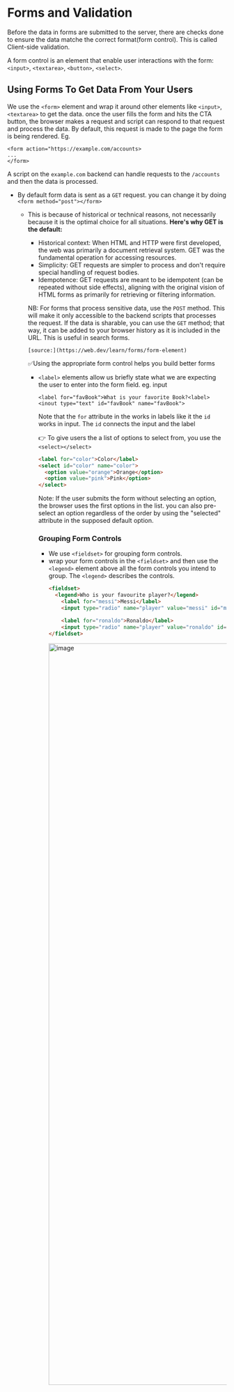 # Forms and Validation 
Before the data in forms are submitted to the server, there are checks done to ensure the data matche the correct format(form control). This is called Client-side validation.

A form control is an element that enable user interactions with the form: `<input>`, `<textarea>`, `<button>`, `<select>`.

## Using Forms To Get Data From Your Users
We use the `<form>` element and wrap it around other elements like `<input>`, `<textarea>` to get the data. once the user fills the form and hits the CTA button, the browser makes a request and script can respond to that request and process the data.
By default, this request is made to the page the form is being rendered. Eg. 
```
<form action="https://example.com/accounts>
...
</form>
```
A script on the `example.com` backend can handle requests to the `/accounts` and then the data is processed.
* By default form data is sent as a `GET` request. you can change it by doing `<form method="post"></form>`
  * This is because of historical or technical reasons, not necessarily because it is the optimal choice for all situations.
    **Here's why GET is the default:**
     * Historical context: When HTML and HTTP were first developed, the web was primarily a document retrieval system. GET was the fundamental operation for accessing resources.
     * Simplicity: GET requests are simpler to process and don't require special handling of request bodies.
     * Idempotence: GET requests are meant to be idempotent (can be repeated without side effects), aligning with the original vision of HTML forms as primarily for retrieving or filtering information.
   
     NB: For forms that process sensitive data, use the `POST` method. This will make it only accessible to the backend scripts that processes the request. If the data is sharable, you can use the `GET` method; that way, it can be added to your browser history as it is included in the URL. This is useful in search forms.

    `[source:](https://web.dev/learn/forms/form-element)`


    ✅Using the appropriate form control helps you build better forms
    * `<label>` elements allow us briefly state what we are expecting the user to enter into the form field. eg. input
      ```
      <label for="favBook">What is your favorite Book?<label>
      <inout type="text" id="favBook" name="favBook">
      ```
      Note that the `for` attribute in the works in labels like it the `id` works in input. The `id` connects the input and the label

      👉 To give users the a list of options to select from, you use the `<select></select>`
      ``` html
      <label for="color">Color</label>
      <select id="color" name="color">
        <option value="orange">Orange</option>
        <option value="pink">Pink</option>
      </select>
      ```
      Note: If the user submits the form without selecting an option, the browser uses the first options in the list.
           you can also pre-select an option regardless of the order by using the "selected" attribute in the supposed default option.


      ### Grouping Form Controls
       * We use `<fieldset>` for grouping form controls.
       * wrap your form controls in the  `<fieldset>` and then use the `<legend>` element above all the form controls you intend to group. The `<legend>` describes the controls.
         ``` html
         <fieldset>
           <legend>Who is your favourite player?</legend>
             <label for="messi">Messi</label>
             <input type="radio" name="player" value="messi" id="messi">

             <label for="ronaldo">Ronaldo</label>
             <input type="radio" name="player" value="ronaldo" id="ronaldo">
         </fieldset>
         ```
         <img width="1704" alt="image" src="https://github.com/user-attachments/assets/216cb21b-710d-4e2d-a419-17ec2ef0d0cc" />

    
